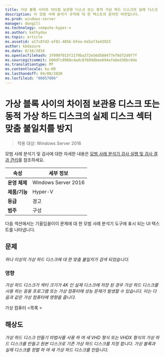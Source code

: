 ```yaml
---
title: 가상 블록 사이의 차이점 보관용 디스크 또는 동적 가상 하드 디스크의 실제 디스크 섹터 맞춤 불일치를 방지
description: 이 모범 사례 분석기 규칙에 대 한 텍스트의 온라인 버전입니다.
ms.prod: windows-server
manager: dongill
ms.technology: compute-hyper-v
ms.author: kathydav
ms.topic: article
ms.assetid: a17c8fd2-af81-485b-bfea-bd1ef3e43923
author: kbdazure
ms.date: 8/16/2016
ms.openlocfilehash: 3f090f015f2179ba372e56d580477ef8d72d977f
ms.sourcegitcommit: b00d7c8968c4adc8f699dbee694afe6ed36bc9de
ms.translationtype: MT
ms.contentlocale: ko-KR
ms.lasthandoff: 04/08/2020
ms.locfileid: "80857806"
---
```

# <a name="avoid-alignment-inconsistencies-between-virtual-blocks-and-physical-disk-sectors-on-dynamic-virtual-hard-disks-or-differencing-disks"></a>가상 블록 사이의 차이점 보관용 디스크 또는 동적 가상 하드 디스크의 실제 디스크 섹터 맞춤 불일치를 방지

>적용 대상: Windows Server 2016

모범 사례 분석기 및 검사에 대한 자세한 내용은 [모범 사례 분석기 검사 실행 및 검사 결과 관리](https://go.microsoft.com/fwlink/p/?LinkID=223177)를 참조하세요.  
  
|속성|세부 정보|  
|-|-|  
|**운영 체제**|Windows Server 2016|  
|**제품/기능**|Hyper-V|  
|**등급**|경고|  
|**범주**|구성|  
  
다음 섹션에서는 기울임꼴이이 문제에 대 한 모범 사례 분석기 도구에 표시 되는 UI 텍스트를 나타냅니다.  
  
## <a name="issue"></a>문제  
*하나 이상의 가상 하드 디스크에 대 한 맞춤 불일치가 검색 되었습니다.*  
  
### <a name="impact"></a>영향  
*가상 하드 디스크가 섹터 크기가 4K 인 실제 디스크에 저장 된 경우 가상 하드 디스크를 사용 하는 응용 프로그램 또는 가상 컴퓨터에 성능 문제가 발생할 수 있습니다. 이는 다음과 같은 가상 컴퓨터에 영향을 줍니다.*  
  
가상 컴퓨터 \<목록 >  
  
## <a name="resolution"></a>해상도  
*가상 하드 디스크 만들기 마법사를 사용 하 여 새 VHD 형식 또는 VHDX 형식의 가상 하드 디스크를 만들고 원본 디스크로 기존 가상 하드 디스크를 지정 합니다. 가상 블록과 실제 디스크를 정렬 하 여 새 가상 하드 디스크를 만듭니다.*  
  


